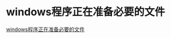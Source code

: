 # windows程序正在准备必要的文件
[windows程序正在准备必要的文件](https://aiwithcloud.com/2021/09/20/windows%e7%a8%8b%e5%ba%8f%e6%ad%a3%e5%9c%a8%e5%87%86%e5%a4%87%e5%bf%85%e8%a6%81%e7%9a%84%e6%96%87%e4%bb%b6/)